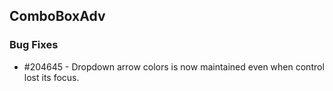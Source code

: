 ## ComboBoxAdv

### Bug Fixes

* \#204645 - Dropdown arrow colors is now maintained even when control lost its focus.